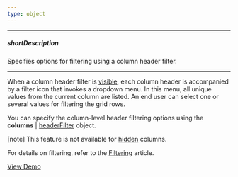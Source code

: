 ```yaml
---
type: object
---
```

---
##### shortDescription
Specifies options for filtering using a column header filter.

---
When a column header filter is [visible](/api-reference/10%20UI%20Widgets/dxDataGrid/1%20Configuration/headerFilter/visible.md '/Documentation/ApiReference/UI_Widgets/dxDataGrid/Configuration/headerFilter/#visible'), each column header is accompanied by a filter icon that invokes a dropdown menu. In this menu, all unique values from the current column are listed. An end user can select one or several values for filtering the grid rows.

You can specify the column-level header filtering options using the **columns** | [headerFilter](/api-reference/10%20UI%20Widgets/dxDataGrid/1%20Configuration/columns/headerFilter '/Documentation/ApiReference/UI_Widgets/dxDataGrid/Configuration/columns/headerFilter/') object.

[note] This feature is not available for [hidden](/api-reference/10%20UI%20Widgets/dxDataGrid/1%20Configuration/columns/visible.md '/Documentation/ApiReference/UI_Widgets/dxDataGrid/Configuration/columns/#visible') columns.

For details on filtering, refer to the [Filtering](/concepts/10%20UI%20Widgets/70%20Data%20Grid/030%20Filtering '/Documentation/Guide/UI_Widgets/Data_Grid/Filtering/') article.

<a href="http://js.devexpress.com/Demos/WidgetsGallery/#demo/datagridgridfilteringandsortingfiltering/" class="button orange small fix-width-155" style="margin-right: 20px;" target="_blank">View Demo</a>